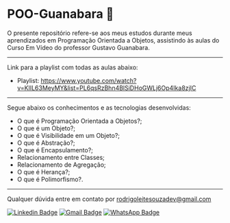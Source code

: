 # POO-Guanabara 📗

O presente repositório refere-se aos meus estudos durante meus aprendizados em Programação Orientada a Objetos, assistindo às aulas do Curso Em Vídeo do professor Gustavo Guanabara.

---

Link para a playlist com todas as aulas abaixo:

- Playlist: https://www.youtube.com/watch?v=KlIL63MeyMY&list=PL6qsRzBhn4BlSiDHoGWLj6Op4Ika8zjIC

---

Segue abaixo os conhecimentos e as tecnologias desenvolvidas:

- O que é Programação Orientada a Objetos?;
- O que é um Objeto?;
- O que é Visibilidade em um Objeto?;
- O que é Abstração?;
- O que é Encapsulamento?;
- Relacionamento entre Classes;
- Relacionamento de Agregação;
- O que é Herança?;
- O que é Polimorfismo?.

---

Qualquer dúvida entre em contato por <a href="mailto:rodrigoleitesouzadev@gmail.com?">rodrigoleitesouzadev@gmail.com</a>

[![Linkedin Badge](https://img.shields.io/badge/-LinkedIn-blue?style=flat-square&logo=Linkedin&logoColor=white&link=https://www.linkedin.com/in/rodrigoleitesouzadev/)](https://www.linkedin.com/in/rodrigoleitesouzadev/)
[![Gmail Badge](https://img.shields.io/badge/-Gmail-c14438?style=flat-square&logo=Gmail&logoColor=white&link=mailto:rodrigoleitesouzadev@gmail.com)](mailto:rodrigoleitesouzadev@gmail.com)
[![WhatsApp Badge](https://img.shields.io/badge/WhatsApp-0DA204?style=flat-square&logo=whatsapp&logoColor=white)](https://wa.me/5521986715853)
